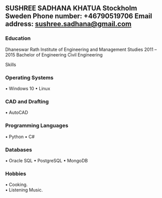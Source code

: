 SUSHREE SADHANA KHATUA
Stockholm Sweden
Phone number: +46790519706 
Email address: sushree.sadhana@gmail.com 
-------------------------------------------------------------

### Education 
Dhaneswar Rath Institute of Engineering and Management Studies 2011 –2015 Bachelor of Engineering Civil Engineering 


Skills 

### Operating Systems  
• Windows 10 
• Linux 

### CAD and Drafting 
• AutoCAD 


### Programming Languages  
• Python
• C#


### Databases  
• Oracle SQL
• PostgreSQL
• MongoDB


### Hobbies  
• Cooking.  
• Listening Music. 
